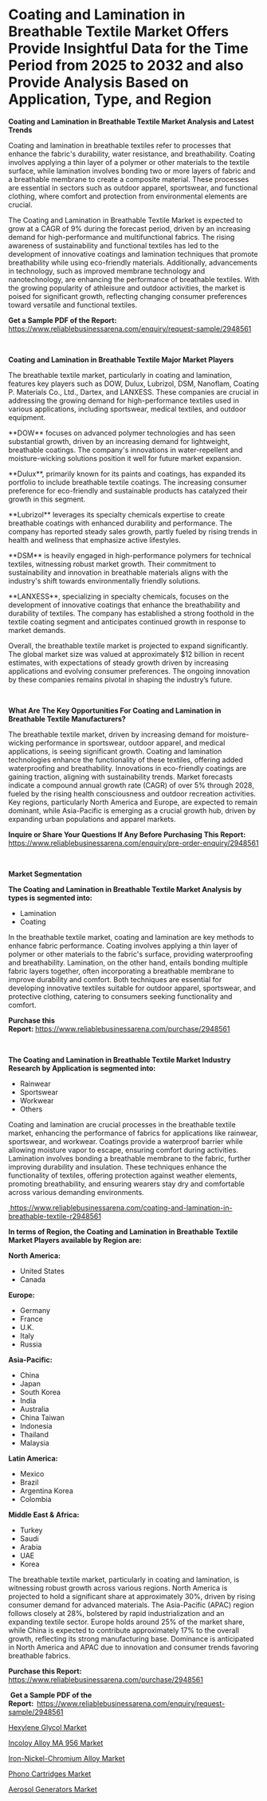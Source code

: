 <p><h1>Coating and Lamination in Breathable Textile Market Offers Provide Insightful Data for the Time Period from 2025 to 2032 and also Provide Analysis Based on Application, Type, and Region</h1></p><p><strong>Coating and Lamination in Breathable Textile Market Analysis and Latest Trends</strong></p>
<p><p>Coating and lamination in breathable textiles refer to processes that enhance the fabric's durability, water resistance, and breathability. Coating involves applying a thin layer of a polymer or other materials to the textile surface, while lamination involves bonding two or more layers of fabric and a breathable membrane to create a composite material. These processes are essential in sectors such as outdoor apparel, sportswear, and functional clothing, where comfort and protection from environmental elements are crucial.</p><p>The Coating and Lamination in Breathable Textile Market is expected to grow at a CAGR of 9% during the forecast period, driven by an increasing demand for high-performance and multifunctional fabrics. The rising awareness of sustainability and functional textiles has led to the development of innovative coatings and lamination techniques that promote breathability while using eco-friendly materials. Additionally, advancements in technology, such as improved membrane technology and nanotechnology, are enhancing the performance of breathable textiles. With the growing popularity of athleisure and outdoor activities, the market is poised for significant growth, reflecting changing consumer preferences toward versatile and functional textiles.</p></p>
<p><strong>Get a Sample PDF of the Report:&nbsp;</strong> <a href="https://www.reliablebusinessarena.com/enquiry/request-sample/2948561?utm_campaign=2004&utm_medium=2&utm_source=Github&utm_content=ia&utm_term=12032025&utm_id=coating-and-lamination-in-breathable-textile">https://www.reliablebusinessarena.com/enquiry/request-sample/2948561</a></p>
<p>&nbsp;</p>
<p><strong>Coating and Lamination in Breathable Textile Major Market Players</strong></p>
<p><p>The breathable textile market, particularly in coating and lamination, features key players such as DOW, Dulux, Lubrizol, DSM, Nanoflam, Coating P. Materials Co., Ltd., Dartex, and LANXESS. These companies are crucial in addressing the growing demand for high-performance textiles used in various applications, including sportswear, medical textiles, and outdoor equipment.</p><p>**DOW** focuses on advanced polymer technologies and has seen substantial growth, driven by an increasing demand for lightweight, breathable coatings. The company's innovations in water-repellent and moisture-wicking solutions position it well for future market expansion.</p><p>**Dulux**, primarily known for its paints and coatings, has expanded its portfolio to include breathable textile coatings. The increasing consumer preference for eco-friendly and sustainable products has catalyzed their growth in this segment.</p><p>**Lubrizol** leverages its specialty chemicals expertise to create breathable coatings with enhanced durability and performance. The company has reported steady sales growth, partly fueled by rising trends in health and wellness that emphasize active lifestyles.</p><p>**DSM** is heavily engaged in high-performance polymers for technical textiles, witnessing robust market growth. Their commitment to sustainability and innovation in breathable materials aligns with the industry's shift towards environmentally friendly solutions.</p><p>**LANXESS**, specializing in specialty chemicals, focuses on the development of innovative coatings that enhance the breathability and durability of textiles. The company has established a strong foothold in the textile coating segment and anticipates continued growth in response to market demands.</p><p>Overall, the breathable textile market is projected to expand significantly. The global market size was valued at approximately $12 billion in recent estimates, with expectations of steady growth driven by increasing applications and evolving consumer preferences. The ongoing innovation by these companies remains pivotal in shaping the industry’s future.</p></p>
<p>&nbsp;</p>
<p><strong>What Are The Key Opportunities For Coating and Lamination in Breathable Textile Manufacturers?</strong></p>
<p><p>The breathable textile market, driven by increasing demand for moisture-wicking performance in sportswear, outdoor apparel, and medical applications, is seeing significant growth. Coating and lamination technologies enhance the functionality of these textiles, offering added waterproofing and breathability. Innovations in eco-friendly coatings are gaining traction, aligning with sustainability trends. Market forecasts indicate a compound annual growth rate (CAGR) of over 5% through 2028, fueled by the rising health consciousness and outdoor recreation activities. Key regions, particularly North America and Europe, are expected to remain dominant, while Asia-Pacific is emerging as a crucial growth hub, driven by expanding urban populations and apparel markets.</p></p>
<p><strong>Inquire or Share Your Questions If Any Before Purchasing This Report:</strong> <a href="https://www.reliablebusinessarena.com/enquiry/pre-order-enquiry/2948561?utm_campaign=2004&utm_medium=2&utm_source=Github&utm_content=ia&utm_term=12032025&utm_id=coating-and-lamination-in-breathable-textile">https://www.reliablebusinessarena.com/enquiry/pre-order-enquiry/2948561</a></p>
<p>&nbsp;</p>
<p><strong>Market Segmentation</strong></p>
<p><strong>The Coating and Lamination in Breathable Textile Market Analysis by types is segmented into:</strong></p>
<p><ul><li>Lamination</li><li>Coating</li></ul></p>
<p><p>In the breathable textile market, coating and lamination are key methods to enhance fabric performance. Coating involves applying a thin layer of polymer or other materials to the fabric's surface, providing waterproofing and breathability. Lamination, on the other hand, entails bonding multiple fabric layers together, often incorporating a breathable membrane to improve durability and comfort. Both techniques are essential for developing innovative textiles suitable for outdoor apparel, sportswear, and protective clothing, catering to consumers seeking functionality and comfort.</p></p>
<p><strong>Purchase this Report:&nbsp;</strong><a href="https://www.reliablebusinessarena.com/purchase/2948561?utm_campaign=2004&utm_medium=2&utm_source=Github&utm_content=ia&utm_term=12032025&utm_id=coating-and-lamination-in-breathable-textile">https://www.reliablebusinessarena.com/purchase/2948561</a></p>
<p>&nbsp;</p>
<p><strong>The Coating and Lamination in Breathable Textile Market Industry Research by Application is segmented into:</strong></p>
<p><ul><li>Rainwear</li><li>Sportswear</li><li>Workwear</li><li>Others</li></ul></p>
<p><p>Coating and lamination are crucial processes in the breathable textile market, enhancing the performance of fabrics for applications like rainwear, sportswear, and workwear. Coatings provide a waterproof barrier while allowing moisture vapor to escape, ensuring comfort during activities. Lamination involves bonding a breathable membrane to the fabric, further improving durability and insulation. These techniques enhance the functionality of textiles, offering protection against weather elements, promoting breathability, and ensuring wearers stay dry and comfortable across various demanding environments.</p></p>
<p><a href="https://www.reliablebusinessarena.com/coating-and-lamination-in-breathable-textile-r2948561?utm_campaign=2004&utm_medium=2&utm_source=Github&utm_content=ia&utm_term=12032025&utm_id=coating-and-lamination-in-breathable-textile">&nbsp;https://www.reliablebusinessarena.com/coating-and-lamination-in-breathable-textile-r2948561</a></p>
<p><strong>In terms of Region, the Coating and Lamination in Breathable Textile Market Players available by Region are:</strong></p>
<p>
    <p> <strong> North America: </strong>
        <ul>
            <li>United States</li>
            <li>Canada</li>
        </ul>
        </p> 
    <p> <strong> Europe: </strong>
        <ul>
            <li>Germany</li>
            <li>France</li>
            <li>U.K.</li>
            <li>Italy</li>
            <li>Russia</li>
        </ul>
        </p> 
    <p> <strong> Asia-Pacific: </strong>
        <ul>
            <li>China</li>
            <li>Japan</li>
            <li>South Korea</li>
            <li>India</li>
            <li>Australia</li>
            <li>China Taiwan</li>
            <li>Indonesia</li>
            <li>Thailand</li>
            <li>Malaysia</li>
        </ul>
        </p> 
    <p> <strong> Latin America: </strong>
        <ul>
            <li>Mexico</li>
            <li>Brazil</li>
            <li>Argentina Korea</li>
            <li>Colombia</li>
        </ul>
        </p> 
    <p> <strong> Middle East & Africa: </strong>
        <ul>
            <li>Turkey</li>
            <li>Saudi</li>
            <li>Arabia</li>
            <li>UAE</li>
            <li>Korea</li>
        </ul>
    </p>
    </p>
<p><p>The breathable textile market, particularly in coating and lamination, is witnessing robust growth across various regions. North America is projected to hold a significant share at approximately 30%, driven by rising consumer demand for advanced materials. The Asia-Pacific (APAC) region follows closely at 28%, bolstered by rapid industrialization and an expanding textile sector. Europe holds around 25% of the market share, while China is expected to contribute approximately 17% to the overall growth, reflecting its strong manufacturing base. Dominance is anticipated in North America and APAC due to innovation and consumer trends favoring breathable fabrics.</p></p>
<p><strong>Purchase this Report: </strong><a href="https://www.reliablebusinessarena.com/purchase/2948561?utm_campaign=2004&utm_medium=2&utm_source=Github&utm_content=ia&utm_term=12032025&utm_id=coating-and-lamination-in-breathable-textile">https://www.reliablebusinessarena.com/purchase/2948561</a></p>
<p>&nbsp;<strong>Get a Sample PDF of the Report:&nbsp;&nbsp;</strong><a href="https://www.reliablebusinessarena.com/enquiry/request-sample/2948561?utm_campaign=2004&utm_medium=2&utm_source=Github&utm_content=ia&utm_term=12032025&utm_id=coating-and-lamination-in-breathable-textile">https://www.reliablebusinessarena.com/enquiry/request-sample/2948561</a></p>
<p><strong></strong></p>
<p><p><a href="https://github.com/snaikraso/Market-Research-Report-List-1/blob/main/hexylene-glycol-market.md?utm_campaign=2004&utm_medium=2&utm_source=Github&utm_content=ia&utm_term=12032025&utm_id=coating-and-lamination-in-breathable-textile">Hexylene Glycol Market</a></p><p><a href="https://github.com/kadutjoelly83/Market-Research-Report-List-1/blob/main/incoloy-alloy-ma-956-market.md?utm_campaign=2004&utm_medium=2&utm_source=Github&utm_content=ia&utm_term=12032025&utm_id=coating-and-lamination-in-breathable-textile">Incoloy Alloy MA 956 Market</a></p><p><a href="https://github.com/iperitvik8/Market-Research-Report-List-1/blob/main/iron-nickel-chromium-alloy-market.md?utm_campaign=2004&utm_medium=2&utm_source=Github&utm_content=ia&utm_term=12032025&utm_id=coating-and-lamination-in-breathable-textile">Iron-Nickel-Chromium Alloy Market</a></p><p><a href="https://github.com/frodanlert/Market-Research-Report-List-1/blob/main/phono-cartridges-market.md?utm_campaign=2004&utm_medium=2&utm_source=Github&utm_content=ia&utm_term=12032025&utm_id=coating-and-lamination-in-breathable-textile">Phono Cartridges Market</a></p><p><a href="https://github.com/shimweummul/Market-Research-Report-List-1/blob/main/aerosol-generators-market.md?utm_campaign=2004&utm_medium=2&utm_source=Github&utm_content=ia&utm_term=12032025&utm_id=coating-and-lamination-in-breathable-textile">Aerosol Generators Market</a></p></p>